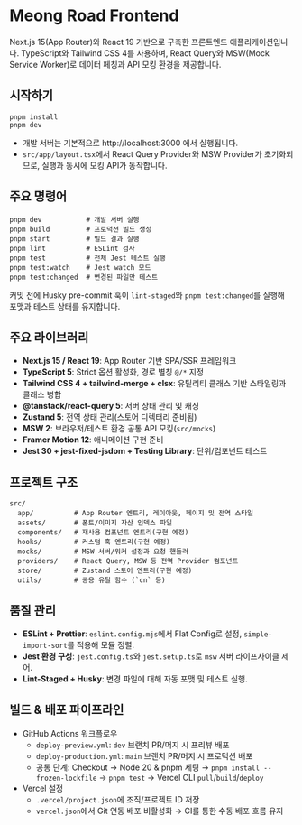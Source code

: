 # Meong Road Frontend

Next.js 15(App Router)와 React 19 기반으로 구축한 프론트엔드 애플리케이션입니다. TypeScript와 Tailwind CSS 4를 사용하며, React Query와 MSW(Mock Service Worker)로 데이터 페칭과 API 모킹 환경을 제공합니다.

## 시작하기

```
pnpm install
pnpm dev
```

- 개발 서버는 기본적으로 http://localhost:3000 에서 실행됩니다.
- `src/app/layout.tsx`에서 React Query Provider와 MSW Provider가 초기화되므로, 실행과 동시에 모킹 API가 동작합니다.

## 주요 명령어

```
pnpm dev           # 개발 서버 실행
pnpm build         # 프로덕션 빌드 생성
pnpm start         # 빌드 결과 실행
pnpm lint          # ESLint 검사
pnpm test          # 전체 Jest 테스트 실행
pnpm test:watch    # Jest watch 모드
pnpm test:changed  # 변경된 파일만 테스트
```

커밋 전에 Husky pre-commit 훅이 `lint-staged`와 `pnpm test:changed`를 실행해 포맷과 테스트 상태를 유지합니다.

## 주요 라이브러리

- **Next.js 15 / React 19**: App Router 기반 SPA/SSR 프레임워크
- **TypeScript 5**: Strict 옵션 활성화, 경로 별칭 `@/*` 지정
- **Tailwind CSS 4 + tailwind-merge + clsx**: 유틸리티 클래스 기반 스타일링과 클래스 병합
- **@tanstack/react-query 5**: 서버 상태 관리 및 캐싱
- **Zustand 5**: 전역 상태 관리(스토어 디렉터리 준비됨)
- **MSW 2**: 브라우저/테스트 환경 공통 API 모킹(`src/mocks`)
- **Framer Motion 12**: 애니메이션 구현 준비
- **Jest 30 + jest-fixed-jsdom + Testing Library**: 단위/컴포넌트 테스트

## 프로젝트 구조

```
src/
  app/          # App Router 엔트리, 레이아웃, 페이지 및 전역 스타일
  assets/       # 폰트/이미지 자산 인덱스 파일
  components/   # 재사용 컴포넌트 엔트리(구현 예정)
  hooks/        # 커스텀 훅 엔트리(구현 예정)
  mocks/        # MSW 서버/워커 설정과 요청 핸들러
  providers/    # React Query, MSW 등 전역 Provider 컴포넌트
  store/        # Zustand 스토어 엔트리(구현 예정)
  utils/        # 공용 유틸 함수 (`cn` 등)
```

## 품질 관리

- **ESLint + Prettier**: `eslint.config.mjs`에서 Flat Config로 설정, `simple-import-sort`를 적용해 모듈 정렬.
- **Jest 환경 구성**: `jest.config.ts`와 `jest.setup.ts`로 `msw` 서버 라이프사이클 제어.
- **Lint-Staged + Husky**: 변경 파일에 대해 자동 포맷 및 테스트 실행.

## 빌드 & 배포 파이프라인

- GitHub Actions 워크플로우
  - `deploy-preview.yml`: `dev` 브랜치 PR/머지 시 프리뷰 배포
  - `deploy-production.yml`: `main` 브랜치 PR/머지 시 프로덕션 배포
  - 공통 단계: Checkout → Node 20 & pnpm 세팅 → `pnpm install --frozen-lockfile` → `pnpm test` → Vercel CLI `pull`/`build`/`deploy`
- Vercel 설정
  - `.vercel/project.json`에 조직/프로젝트 ID 저장
  - `vercel.json`에서 Git 연동 배포 비활성화 → CI를 통한 수동 배포 흐름 유지
